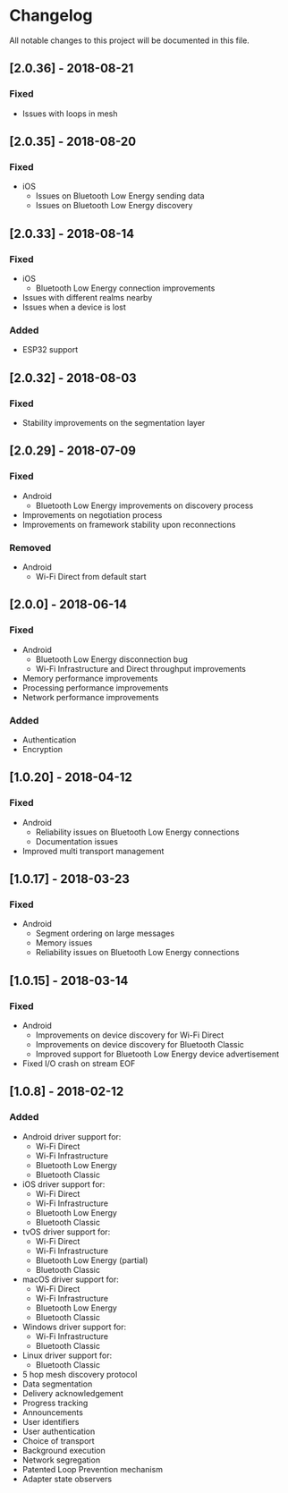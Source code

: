 # Changelog
All notable changes to this project will be documented in this file.

## [2.0.36] - 2018-08-21
### Fixed
- Issues with loops in mesh

## [2.0.35] - 2018-08-20
### Fixed
- iOS
	- Issues on Bluetooth Low Energy sending data
	- Issues on Bluetooth Low Energy discovery

## [2.0.33] - 2018-08-14
### Fixed
- iOS
	- Bluetooth Low Energy connection improvements
- Issues with different realms nearby
- Issues when a device is lost

### Added
- ESP32 support

## [2.0.32] - 2018-08-03
### Fixed
- Stability improvements on the segmentation layer

## [2.0.29] - 2018-07-09
### Fixed
- Android
    - Bluetooth Low Energy improvements on discovery process
- Improvements on negotiation process
- Improvements on framework stability upon reconnections

### Removed
- Android
	- Wi-Fi Direct from default start

## [2.0.0] - 2018-06-14
### Fixed
- Android
    - Bluetooth Low Energy disconnection bug
    - Wi-Fi Infrastructure and Direct throughput improvements
- Memory performance improvements
- Processing performance improvements
- Network performance improvements
### Added
- Authentication
- Encryption

## [1.0.20] - 2018-04-12
### Fixed
- Android
	- Reliability issues on Bluetooth Low Energy connections
	- Documentation issues
- Improved multi transport management

## [1.0.17] - 2018-03-23
### Fixed
- Android
    - Segment ordering on large messages
    - Memory issues
    - Reliability issues on Bluetooth Low Energy connections

## [1.0.15] - 2018-03-14
### Fixed
- Android
	- Improvements on device discovery for Wi-Fi Direct
	- Improvements on device discovery for Bluetooth Classic
	- Improved support for Bluetooth Low Energy device advertisement
- Fixed I/O crash on stream EOF

## [1.0.8] - 2018-02-12
### Added
- Android driver support for:
	- Wi-Fi Direct 
	- Wi-Fi Infrastructure
	- Bluetooth Low Energy
	- Bluetooth Classic
- iOS driver support for:
	- Wi-Fi Direct 
	- Wi-Fi Infrastructure
	- Bluetooth Low Energy
	- Bluetooth Classic
- tvOS driver support for:
	- Wi-Fi Direct 
	- Wi-Fi Infrastructure
	- Bluetooth Low Energy (partial)
	- Bluetooth Classic
- macOS driver support for:
	- Wi-Fi Direct 
	- Wi-Fi Infrastructure
	- Bluetooth Low Energy
	- Bluetooth Classic
- Windows driver support for:
	- Wi-Fi Infrastructure
	- Bluetooth Classic
- Linux driver support for:
	- Bluetooth Classic
- 5 hop mesh discovery protocol
- Data segmentation
- Delivery acknowledgement
- Progress tracking
- Announcements
- User identifiers
- User authentication
- Choice of transport
- Background execution
- Network segregation
- Patented Loop Prevention mechanism
- Adapter state observers
